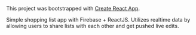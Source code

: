 This project was bootstrapped with [Create React App](https://github.com/facebookincubator/create-react-app).

Simple shopping list app with Firebase + ReactJS. Utilizes realtime data by allowing users to share lists with each other and get pushed live edits.
